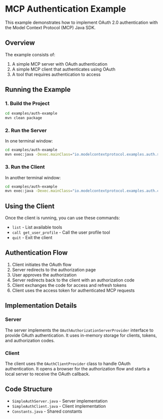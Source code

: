 # MCP Authentication Example

This example demonstrates how to implement OAuth 2.0 authentication with the Model Context Protocol (MCP) Java SDK.

## Overview

The example consists of:

1. A simple MCP server with OAuth authentication
2. A simple MCP client that authenticates using OAuth
3. A tool that requires authentication to access

## Running the Example

### 1. Build the Project

```bash
cd examples/auth-example
mvn clean package
```

### 2. Run the Server

In one terminal window:

```bash
cd examples/auth-example
mvn exec:java -Dexec.mainClass="io.modelcontextprotocol.examples.auth.server.SimpleAuthServer"
```

### 3. Run the Client

In another terminal window:

```bash
cd examples/auth-example
mvn exec:java -Dexec.mainClass="io.modelcontextprotocol.examples.auth.client.SimpleAuthClient"
```

## Using the Client

Once the client is running, you can use these commands:
- `list` - List available tools
- `call get_user_profile` - Call the user profile tool
- `quit` - Exit the client

## Authentication Flow

1. Client initiates the OAuth flow
2. Server redirects to the authorization page
3. User approves the authorization
4. Server redirects back to the client with an authorization code
5. Client exchanges the code for access and refresh tokens
6. Client uses the access token for authenticated MCP requests

## Implementation Details

### Server

The server implements the `OAuthAuthorizationServerProvider` interface to provide OAuth authentication. It uses in-memory storage for clients, tokens, and authorization codes.

### Client

The client uses the `OAuthClientProvider` class to handle OAuth authentication. It opens a browser for the authorization flow and starts a local server to receive the OAuth callback.

## Code Structure

- `SimpleAuthServer.java` - Server implementation
- `SimpleAuthClient.java` - Client implementation
- `Constants.java` - Shared constants